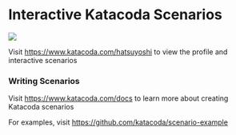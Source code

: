 # Interactive Katacoda Scenarios

[![](http://shields.katacoda.com/katacoda/hatsuyoshi/count.svg)](https://www.katacoda.com/hatsuyoshi "Get your profile on Katacoda.com")

Visit https://www.katacoda.com/hatsuyoshi to view the profile and interactive scenarios

### Writing Scenarios
Visit https://www.katacoda.com/docs to learn more about creating Katacoda scenarios

For examples, visit https://github.com/katacoda/scenario-example
